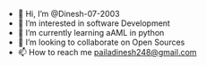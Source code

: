 - 👋 Hi, I’m @Dinesh-07-2003
- 👀 I’m interested in software Development
- 🌱 I’m currently learning aAML in python
- 💞️ I’m looking to collaborate on Open Sources
- 📫 How to reach me pailadinesh248@gmail.com
<!---
Dinesh-07-2003/Dinesh-07-2003 is a ✨ special ✨ repository because its `README.md` (this file) appears on your GitHub profile.
You can click the Preview link to take a look at your changes.
--->
